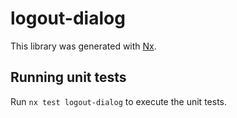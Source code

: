 # logout-dialog

This library was generated with [Nx](https://nx.dev).

## Running unit tests

Run `nx test logout-dialog` to execute the unit tests.
